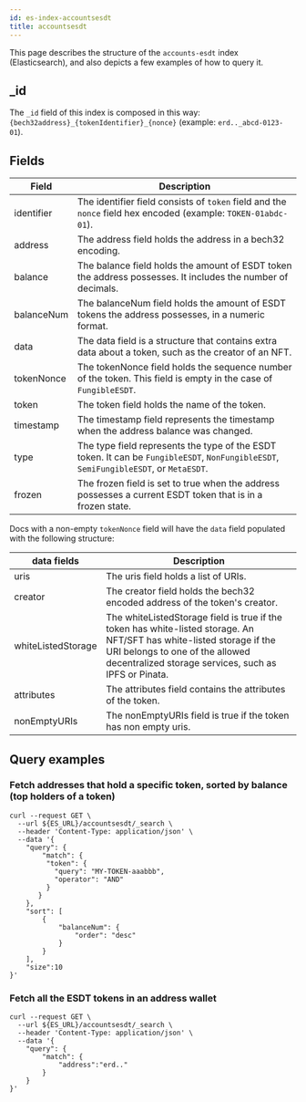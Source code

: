 ```yaml
---
id: es-index-accountsesdt
title: accountsesdt
---
```


[comment]: # (mx-abstract)

This page describes the structure of the `accounts-esdt` index (Elasticsearch), and also depicts a few examples of how to query it.

[comment]: # (mx-context-auto)

## _id

The `_id` field of this index is composed in this way: `{bech32address}_{tokenIdentifier}_{nonce}` (example: `erd.._abcd-0123-01`).

[comment]: # (mx-context-auto)

## Fields

| Field      | Description                                                                                                                           |
|------------|---------------------------------------------------------------------------------------------------------------------------------------|
| identifier | The identifier field consists of `token` field and the `nonce` field hex encoded (example: `TOKEN-01abdc-01`).                        |
| address    | The address field holds the address in a bech32 encoding.                                                                             |
| balance    | The balance field holds the amount of ESDT token the address possesses. It includes the number of decimals.                           |
| balanceNum | The balanceNum field holds the amount of ESDT tokens the address possesses, in a numeric format.                                      |
| data       | The data field is a structure that contains extra data about a token, such as the creator of an NFT.                                  |
| tokenNonce | The tokenNonce field holds the sequence number of the token. This field is empty in the case of `FungibleESDT`.                       |
| token      | The token field holds the name of the token.                                                                                          |
| timestamp  | The timestamp field represents the timestamp when the address balance was changed.                                                    |
| type       | The type field represents the type of the ESDT token. It can be `FungibleESDT`, `NonFungibleESDT`, `SemiFungibleESDT`, or `MetaESDT`. |
| frozen     | The frozen field is set to true when the address possesses a current ESDT token that is in a frozen state.                            |

Docs with a non-empty `tokenNonce` field will have the `data` field populated with the following structure:

| data fields        | Description                                                                                                                                                                                                       |
|--------------------|-------------------------------------------------------------------------------------------------------------------------------------------------------------------------------------------------------------------|
| uris               | The uris field holds a list of URIs.                                                                                                                                                                              |
| creator            | The creator field holds the bech32 encoded address of the token's creator.                                                                                                                                        |
| whiteListedStorage | The whiteListedStorage field is true if the token has white-listed storage. An NFT/SFT has white-listed storage if the URI belongs to one of the allowed decentralized storage services, such as IPFS or Pinata.  |
| attributes         | The attributes field contains the attributes of the token.                                                                                                                                                        |
| nonEmptyURIs       | The nonEmptyURIs field is true if the token has non empty uris.                                                                                                                                                   |

[comment]: # (mx-context-auto)

## Query examples

[comment]: # (mx-context-auto)

### Fetch addresses that hold a specific token, sorted by balance (top holders of a token)

```
curl --request GET \
  --url ${ES_URL}/accountsesdt/_search \
  --header 'Content-Type: application/json' \
  --data '{
    "query": {
        "match": {
         "token": {
           "query": "MY-TOKEN-aaabbb",
           "operator": "AND"
         }
       }
    },
    "sort": [
        {
            "balanceNum": {
                "order": "desc"
            }
        }
    ],
    "size":10
}'
```

[comment]: # (mx-context-auto)

### Fetch all the ESDT tokens in an address wallet

```
curl --request GET \
  --url ${ES_URL}/accountsesdt/_search \
  --header 'Content-Type: application/json' \
  --data '{
	"query": {
		"match": {
			"address":"erd.."
		}
	}
}'
```
